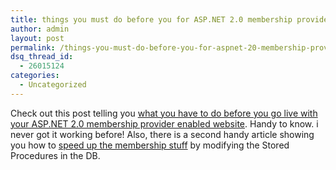 ```yaml
---
title: things you must do before you for ASP.NET 2.0 membership provider before going live
author: admin
layout: post
permalink: /things-you-must-do-before-you-for-aspnet-20-membership-provider-before-going-live/
dsq_thread_id:
  - 26015124
categories:
  - Uncategorized
---
```

Check out this post telling you [what you have to do before you go live with your ASP.NET 2.0 membership provider enabled website][1]. Handy to know. i never got it working before! Also, there is a second handy article showing you how to [speed up the membership stuff][2] by modifying the Stored Procedures in the DB.

 [1]: http://cc.msnscache.com/cache.aspx?q=3989607963301&lang=en-IE&mkt=en-IE&FORM=CVRE
 [2]: http://msmvps.com/blogs/omar/archive/2006/08/17/107967.aspx